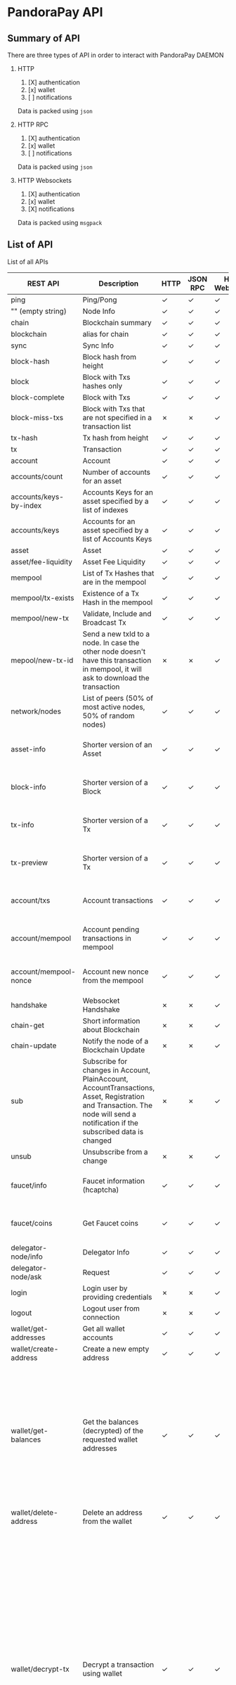 # PandoraPay API

## Summary of API

There are three types of API in order to interact with PandoraPay DAEMON

1. HTTP
   1. [X] authentication
   2. [x] wallet
   3. [ ] notifications

   Data is packed using `json`

2. HTTP RPC 
   1. [X] authentication
   2. [x] wallet
   3. [ ] notifications
   
   Data is packed using `json`

3. HTTP Websockets
   1. [X] authentication
   2. [x] wallet
   3. [X] notifications

   Data is packed using `msgpack`

## List of API 

List of all APIs

| REST API               | Description                                                                                                                                                                   | HTTP | JSON RPC | HTTP Websocket | Requires Auth | Explanation                                                                                                                                                                                                                                                                                                                                                                                     |
|------------------------|-------------------------------------------------------------------------------------------------------------------------------------------------------------------------------|------|----------|----------------|---------------|-------------------------------------------------------------------------------------------------------------------------------------------------------------------------------------------------------------------------------------------------------------------------------------------------------------------------------------------------------------------------------------------------|
| ping                   | Ping/Pong                                                                                                                                                                     | ✓    | ✓        | ✓              |               |                                                                                                                                                                                                                                                                                                                                                                                                 |
| "" (empty string)      | Node Info                                                                                                                                                                     | ✓    | ✓        | ✓              |               |                                                                                                                                                                                                                                                                                                                                                                                                 |
| chain                  | Blockchain summary                                                                                                                                                            | ✓    | ✓        | ✓              |               |                                                                                                                                                                                                                                                                                                                                                                                                 |
| blockchain             | alias for chain                                                                                                                                                               | ✓    | ✓        | ✓              |               |                                                                                                                                                                                                                                                                                                                                                                                                 |
| sync                   | Sync Info                                                                                                                                                                     | ✓    | ✓        | ✓              |               |                                                                                                                                                                                                                                                                                                                                                                                                 |
| block-hash             | Block hash from height                                                                                                                                                        | ✓    | ✓        | ✓              |               |                                                                                                                                                                                                                                                                                                                                                                                                 |
| block                  | Block with Txs hashes only                                                                                                                                                    | ✓    | ✓        | ✓              |               |                                                                                                                                                                                                                                                                                                                                                                                                 |
| block-complete         | Block with Txs                                                                                                                                                                | ✓    | ✓        | ✓              |               |                                                                                                                                                                                                                                                                                                                                                                                                 |
| block-miss-txs         | Block with Txs that are not specified in a transaction list                                                                                                                   | ✗    | ✗        | ✓              |               | Used only for Consensus                                                                                                                                                                                                                                                                                                                                                                         |
| tx-hash                | Tx hash from height                                                                                                                                                           | ✓    | ✓        | ✓              |               |                                                                                                                                                                                                                                                                                                                                                                                                 |
| tx                     | Transaction                                                                                                                                                                   | ✓    | ✓        | ✓              |               |                                                                                                                                                                                                                                                                                                                                                                                                 |
| account                | Account                                                                                                                                                                       | ✓    | ✓        | ✓              |               |                                                                                                                                                                                                                                                                                                                                                                                                 |
| accounts/count         | Number of accounts for an asset                                                                                                                                               | ✓    | ✓        | ✓              |               |                                                                                                                                                                                                                                                                                                                                                                                                 |
| accounts/keys-by-index | Accounts Keys for an asset specified by a list of indexes                                                                                                                     | ✓    | ✓        | ✓              |               |                                                                                                                                                                                                                                                                                                                                                                                                 |
| accounts/keys          | Accounts for an asset specified by a list of Accounts Keys                                                                                                                    | ✓    | ✓        | ✓              |               |                                                                                                                                                                                                                                                                                                                                                                                                 |
| asset                  | Asset                                                                                                                                                                         | ✓    | ✓        | ✓              |               |                                                                                                                                                                                                                                                                                                                                                                                                 |
| asset/fee-liquidity    | Asset Fee Liquidity                                                                                                                                                           | ✓    | ✓        | ✓              |               |                                                                                                                                                                                                                                                                                                                                                                                                 |
| mempool                | List of Tx Hashes that are in the mempool                                                                                                                                     | ✓    | ✓        | ✓              |               |                                                                                                                                                                                                                                                                                                                                                                                                 |
| mempool/tx-exists      | Existence of a Tx Hash in the mempool                                                                                                                                         | ✓    | ✓        | ✓              |               |                                                                                                                                                                                                                                                                                                                                                                                                 |
| mempool/new-tx         | Validate, Include and Broadcast Tx                                                                                                                                            | ✓    | ✓        | ✓              |               |                                                                                                                                                                                                                                                                                                                                                                                                 |
| mepool/new-tx-id       | Send a new txId to a node. In case the other node doesn't have this transaction in mempool, it will ask to download the transaction                                           | ✗    | ✗        | ✓              |               |                                                                                                                                                                                                                                                                                                                                                                                                 |
| network/nodes          | List of peers (50% of most active nodes, 50% of random nodes)                                                                                                                 | ✓    | ✓        | ✓              |               |                                                                                                                                                                                                                                                                                                                                                                                                 |
| asset-info             | Shorter version of an Asset                                                                                                                                                   | ✓    | ✓        | ✓              |               | Requires --seed-wallet-nodes-info="true"                                                                                                                                                                                                                                                                                                                                                        |
| block-info             | Shorter version of a Block                                                                                                                                                    | ✓    | ✓        | ✓              |               | Requires --seed-wallet-nodes-info="true"                                                                                                                                                                                                                                                                                                                                                        |
| tx-info                | Shorter version of a Tx                                                                                                                                                       | ✓    | ✓        | ✓              |               | Requires --seed-wallet-nodes-info="true"                                                                                                                                                                                                                                                                                                                                                        |
| tx-preview             | Shorter version of a Tx                                                                                                                                                       | ✓    | ✓        | ✓              |               | Requires --seed-wallet-nodes-info="true"                                                                                                                                                                                                                                                                                                                                                        |
| account/txs            | Account transactions                                                                                                                                                          | ✓    | ✓        | ✓              |               | Requires --seed-wallet-nodes-info="true"                                                                                                                                                                                                                                                                                                                                                        |
| account/mempool        | Account pending transactions in mempool                                                                                                                                       | ✓    | ✓        | ✓              |               | Requires --seed-wallet-nodes-info="true"                                                                                                                                                                                                                                                                                                                                                        |
| account/mempool-nonce  | Account new nonce from the mempool                                                                                                                                            | ✓    | ✓        | ✓              |               | Requires --seed-wallet-nodes-info="true"                                                                                                                                                                                                                                                                                                                                                        |
| handshake              | Websocket Handshake                                                                                                                                                           | ✗    | ✗        | ✓              |               | Used only in websockets                                                                                                                                                                                                                                                                                                                                                                         |
| chain-get              | Short information about Blockchain                                                                                                                                            | ✗    | ✗        | ✓              |               | Used only for Consensus                                                                                                                                                                                                                                                                                                                                                                         |
| chain-update           | Notify the node of a Blockchain Update                                                                                                                                        | ✗    | ✗        | ✓              |               | Used only for Consensus                                                                                                                                                                                                                                                                                                                                                                         |
| sub                    | Subscribe for changes in Account, PlainAccount, AccountTransactions, Asset, Registration and Transaction. The node will send a notification if the subscribed data is changed | ✗    | ✗        | ✓              |               |                                                                                                                                                                                                                                                                                                                                                                                                 |
| unsub                  | Unsubscribe from a change                                                                                                                                                     | ✗    | ✗        | ✓              |               |                                                                                                                                                                                                                                                                                                                                                                                                 |
| faucet/info            | Faucet information (hcaptcha)                                                                                                                                                 | ✓    | ✓        | ✓              |               | Requires --faucet-testnet-enabled="true"                                                                                                                                                                                                                                                                                                                                                        |
| faucet/coins           | Get Faucet coins                                                                                                                                                              | ✓    | ✓        | ✓              |               | Requires --faucet-testnet-enabled="true"                                                                                                                                                                                                                                                                                                                                                        |
| delegator-node/info    | Delegator Info                                                                                                                                                                | ✓    | ✓        | ✓              |               | Requires                                                                                                                                                                                                                                                                                                                                                                                        |
| delegator-node/ask     | Request                                                                                                                                                                       | ✓    | ✓        | ✓              |               | Requires                                                                                                                                                                                                                                                                                                                                                                                        |
| login                  | Login user by providing credentials                                                                                                                                           | ✗    | ✗        | ✓              |               | Requires --auth-users                                                                                                                                                                                                                                                                                                                                                                           |
| logout                 | Logout user from connection                                                                                                                                                   | ✗    | ✗        | ✓              | !             | Requires --auth-users                                                                                                                                                                                                                                                                                                                                                                           |
| wallet/get-addresses   | Get all wallet accounts                                                                                                                                                       | ✓    | ✓        | ✓              | !             | Requires --auth-users                                                                                                                                                                                                                                                                                                                                                                           |
| wallet/create-address  | Create a new empty address                                                                                                                                                    | ✓    | ✓        | ✓              | !             | Requires --auth-users                                                                                                                                                                                                                                                                                                                                                                           |
| wallet/get-balances    | Get the balances (decrypted) of the requested wallet addresses                                                                                                                | ✓    | ✓        | ✓              | !             | It will load the balances and decrypt them. The decryption is a brute force algorithm that will check all balances until is found. Having an 8 decimal balance will take a few minutes! Requires --auth-users.                                                                                                                                                                                  |
| wallet/delete-address  | Delete an address from the wallet                                                                                                                                             | ✓    | ✓        | ✓              | !             | Requires --auth-users                                                                                                                                                                                                                                                                                                                                                                           |
| wallet/decrypt-tx      | Decrypt a transaction using wallet                                                                                                                                            | ✓    | ✓        | ✓              | !             | Will decrypt zether transaction and return Recipient Ring Position (if you are the sender), shared decrypted message and decrypted amount using Whisper protocol. The decrypted tx amount is checked fast by verifying only that the whisper amounts are indeed the real values. In case the whisper amount is wrong, the call will return false and report the amount 0. Requires --auth-users |


TODO: TCP

## Enable Authentication

To Set users and enable authentication use argument `--auth-users='[{"user": "username", "pass": "secret"}]'`

## Integration to a third party app

The best and the most efficient way is to use the PaymentID attribute
and require the paymentIDs for each transaction. Instead of having a newly created address for 
every user or product/good, you should use a new PaymentID. By using this 
PaymentID, you can distinguish which user paid for which product/good was paid for. Your 
app should check all transactions, verify that something has 
really received and based on the paymentID to link and identify the user who paid for or the product/good that was paid for.

## Examples of APIs

#### wallet/get-addresses
Request `curl http://127.0.0.1:5230/wallet/get-addresses?user=username&pass=password`

Output
```
{
    "version": 0,
    "encrypted": 0,
    "addresses": [ {
         "version": 0,
         "name": "Addr_0",
         "seedIndex": 0,
         "isMine": true,
         "privateKey": {
             "key": "82f9fa0ec4d13f39008ce2a8aab8169a6f1cf3a453b6f4ade19f36dcd675b175"
         },
         "registration": "16fb6f16f399dcd7dc1657444a033f80e9a7029e31fbaa4451f7b772c8703d7b0c117d768516a26707274ef595c084f7512582f00ee4d32359183b1a5cb3e8ce",
         "publicKey": "027140ac2fc222d87aee8dce2539b83aaa8882658cb23e9ebda18618361e5eb001",
         "balancesDecrypted": {
             "0000000000000000000000000000000000000000": {
                 "amount": 242927,                
                 "balance": "15f8136864b1c06ebed9c03a006a61386d9d2c93310ff9758b7d3a5580a49a6d0018b822c42c27ad84d2971544d743417bb28ff7530f848e9d52c23598a665b01d01",
             }
         },
         "addressEncoded": "PANDDEVAAJxQKwvwiLYeu6NziU5uDqqiIJljLI<nr2hhhg2Hl6wAQCT7qfa",
         "addressRegistrationEncoded": "PANDDEVAAJxQKwvwiLYeu6NziU5uDqqiIJljLI<nr2hhhg2Hl6wAQEKZR0gGenCYXf4jt<ZFx6<e7Nr0SIN9507FRvGT2jOIBGufNElj02S9aKZZ5G9FgmNN06oHjMgbiZRoYdW57NWvfkqfQ==",
         "delegatedStake": {
             "privateKey": {
                 "key": "3110c3e2c9bc8acb43bf930684adc96ffc83ed3795539ec106d8755464fe7b85"
             },
             "publicKey": "2cef23fc2b72689a1e1324a9da1e810972f42444f9b7f40a4fffe395f4d7190300",
             "lastKnownNonce": 0
         }
    }, ...
    ]
}
```

#### wallet/get-balances

Request Using PublicKey `curl http://127.0.0.1:5230/wallet/get-balances?list.0.publicKey=82f9fa0ec4d13f39008ce2a8aab8169a6f1cf3a453b6f4ade19f36dcd675b175&user=username&pass=password`

OR

Request Using Address `curl http://127.0.0.1:5230/wallet/get-balances?list.0.address=PANDDEVAAJxQKwvwiLYeu6NziU5uDqqiIJljLI<nr2hhhg2Hl6wAQCT7qfa&user=username&pass=password`

Output

```
{
    "results":[{
            "address": "PANDDEVABc3D9FePUuPADupO1p8jvtwEAVG5L3>sDttvmCw><jgAAABpTAR",
            "plainAcc": null,
            "balance":[ {
                    "balance": "15f8136864b1c06ebed9c03a006a61386d9d2c93310ff9758b7d3a5580a49a6d0018b822c42c27ad84d2971544d743417bb28ff7530f848e9d52c23598a665b01d01",
                    "amount": 65205984,
                    "asset": "0000000000000000000000000000000000000000"
                }
            ]
        }
    ]
}
```

**balance** is the ElGamal encrypted balance 

**amount** is the decrypted value.

**WARNING!** The decryptor is a making brute force trying all possible balances starting from 0. If you have more than 8 decimals values, it could take even a few minutes to decrypt the balance is case it was changed.

#### wallet/decrypt-tx

Request Using TxHash `curl http://127.0.0.1:5230/wallet/decrypt-tx?hash=74a4df703278811715d51c79645b57c6cae1d98c256a58c32dab2de60ddfd6b6&user=username&pass=password`

Output
```
{
   "decrypted":{
      "type":1,
      "zetherTx":{
         "payloads":[ {
               "whisperSenderValid":true,
               "sentAmount":100703740,
               "whisperRecipientValid":false,
               "receivedAmount":0,
               "recipientIndex":9,
               "message":"546573746e657420466175636574205478"
            }
         ]
      }
   }
}
```

**whisperSenderValid** true if you were the sender and the whisper encrypted amount was successfully verified. 

**sentAmount**  amount if you were the sender and the whisper encrypted amount was successfully verified.

**recipientIndex** ring member position of the recipient if you were the sender

**whisperRecipientValid** true if you were the recipient and the whisper encrypted amount was successfully verified. 

**receivedAmount** amount if you were the recipient and the whisper encrypted amount was successfully verified.

**message** decrypted shared messaged

In case the whisper is malformed it will return accordingly.

# DISCLAIMER:
This source code is released for research purposes only, with the intent of researching and studying a decentralized p2p network protocol.

PANDORAPAY IS AN OPEN SOURCE COMMUNITY DRIVEN RESEARCH PROJECT. THIS IS RESEARCH CODE PROVIDED TO YOU "AS IS" WITH NO WARRANTIES OF CORRECTNESS. IN NO EVENT SHALL THE CONTRIBUTORS BE LIABLE FOR ANY DIRECT, INDIRECT, INCIDENTAL, SPECIAL, EXEMPLARY, OR CONSEQUENTIAL DAMAGES. USE AT YOUR OWN RISK.

You may not use this source code for any illegal or unethical purpose; including activities which would give rise to criminal or civil liability.

Under no event shall the Licensor be responsible for the activities, or any misdeeds, conducted by the Licensee.
